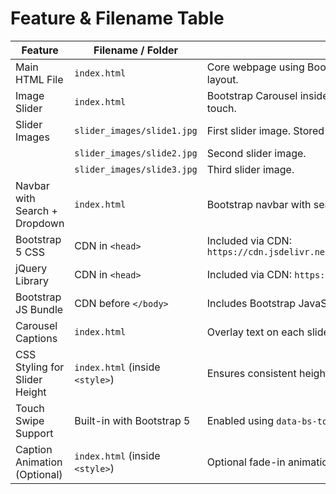 # Feature & Filename Table

| **Feature**                     | **Filename / Folder**            | **Description / Notes**                                                                 |
|----------------------------------|----------------------------------|-----------------------------------------------------------------------------------------|
| Main HTML File                   | `index.html`                     | Core webpage using Bootstrap 5 and jQuery. Contains navbar, slider, and layout.         |
| Image Slider                     | `index.html`                     | Bootstrap Carousel inside `<div id="imageSlider">`. Autoplay, fade effect, and touch.  |
| Slider Images                    | `slider_images/slide1.jpg`       | First slider image. Stored in a separate folder.                                        |
|                                  | `slider_images/slide2.jpg`       | Second slider image.                                                                    |
|                                  | `slider_images/slide3.jpg`       | Third slider image.                                                                     |
| Navbar with Search + Dropdown    | `index.html`                     | Bootstrap navbar with search box (right-aligned), responsive with toggler.              |
| Bootstrap 5 CSS                  | CDN in `<head>`                  | Included via CDN: `https://cdn.jsdelivr.net/npm/bootstrap@5.3.2/dist/css/bootstrap.min.css` |
| jQuery Library                   | CDN in `<head>`                  | Included via CDN: `https://code.jquery.com/jquery-3.6.0.min.js`                          |
| Bootstrap JS Bundle              | CDN before `</body>`             | Includes Bootstrap JavaScript + Popper.                                                 |
| Carousel Captions                | `index.html`                     | Overlay text on each slider image (`<div class="carousel-caption">`).                  |
| CSS Styling for Slider Height    | `index.html` (inside `<style>`)  | Ensures consistent height and image scaling via `object-fit: cover`.                    |
| Touch Swipe Support              | Built-in with Bootstrap 5        | Enabled using `data-bs-touch="true"` in the carousel.                                   |
| Caption Animation (Optional)     | `index.html` (inside `<style>`)  | Optional fade-in animation using `@keyframes`.                                          |
